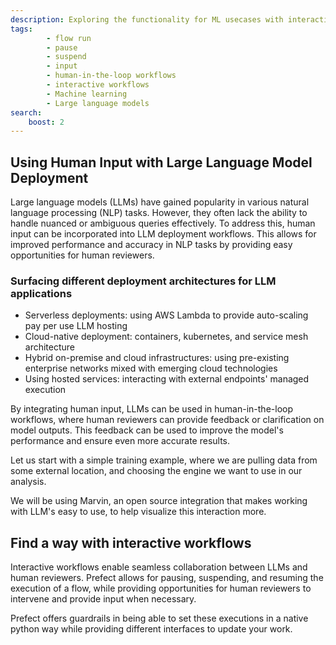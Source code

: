 ```yaml
---
description: Exploring the functionality for ML usecases with interactive workflows.
tags:
        - flow run
        - pause
        - suspend
        - input
        - human-in-the-loop workflows
        - interactive workflows
        - Machine learning
        - Large language models
search:
    boost: 2
---
```


## Using Human Input with Large Language Model Deployment

Large language models (LLMs) have gained popularity in various natural language processing (NLP) tasks. However, they often lack the ability to handle nuanced or ambiguous queries effectively. To address this, human input can be incorporated into LLM deployment workflows. This allows for improved performance and accuracy in NLP tasks by providing easy opportunities for human reviewers.

### Surfacing different deployment architectures for LLM applications

- Serverless deployments: using AWS Lambda to provide auto-scaling pay per use LLM hosting
- Cloud-native deployment: containers, kubernetes, and service mesh architecture
- Hybrid on-premise and cloud infrastructures: using pre-existing enterprise networks mixed with emerging cloud technologies
- Using hosted services: interacting with external endpoints' managed execution

By integrating human input, LLMs can be used in human-in-the-loop workflows, where human reviewers can provide feedback or clarification on model outputs. This feedback can be used to improve the model's performance and ensure even more accurate results.

Let us start with a simple training example, where we are pulling data from some external location, and choosing the engine we want to use in our analysis. 

We will be using Marvin, an open source integration that makes working with LLM's easy to use, to help visualize this interaction more. 

## Find a way with interactive workflows 
Interactive workflows enable seamless collaboration between LLMs and human reviewers. Prefect allows for pausing, suspending, and resuming the execution of a flow, while providing opportunities for human reviewers to intervene and provide input when necessary.

Prefect offers guardrails in being able to set these executions in a native python way while providing different interfaces to update your work.